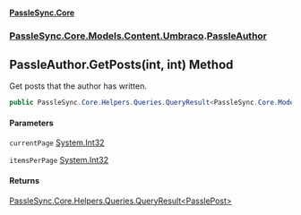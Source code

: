 #### [PassleSync.Core](index.md 'index')
### [PassleSync.Core.Models.Content.Umbraco](PassleSync.Core.Models.Content.Umbraco.md 'PassleSync.Core.Models.Content.Umbraco').[PassleAuthor](PassleSync.Core.Models.Content.Umbraco.PassleAuthor.md 'PassleSync.Core.Models.Content.Umbraco.PassleAuthor')

## PassleAuthor.GetPosts(int, int) Method

Get posts that the author has written.

```csharp
public PassleSync.Core.Helpers.Queries.QueryResult<PassleSync.Core.Models.Content.Umbraco.PasslePost> GetPosts(int currentPage=1, int itemsPerPage=4);
```
#### Parameters

<a name='PassleSync.Core.Models.Content.Umbraco.PassleAuthor.GetPosts(int,int).currentPage'></a>

`currentPage` [System.Int32](https://docs.microsoft.com/en-us/dotnet/api/System.Int32 'System.Int32')

<a name='PassleSync.Core.Models.Content.Umbraco.PassleAuthor.GetPosts(int,int).itemsPerPage'></a>

`itemsPerPage` [System.Int32](https://docs.microsoft.com/en-us/dotnet/api/System.Int32 'System.Int32')

#### Returns
[PassleSync.Core.Helpers.Queries.QueryResult&lt;](PassleSync.Core.Helpers.Queries.QueryResult_T_.md 'PassleSync.Core.Helpers.Queries.QueryResult<T>')[PasslePost](PassleSync.Core.Models.Content.Umbraco.PasslePost.md 'PassleSync.Core.Models.Content.Umbraco.PasslePost')[&gt;](PassleSync.Core.Helpers.Queries.QueryResult_T_.md 'PassleSync.Core.Helpers.Queries.QueryResult<T>')